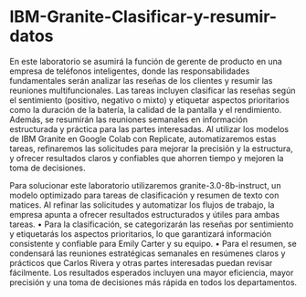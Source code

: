 # IBM-Granite-Clasificar-y-resumir-datos

En este laboratorio se asumirá la función de gerente de producto en una empresa de teléfonos 
inteligentes, donde las responsabilidades fundamentales serán analizar las reseñas de los 
clientes y resumir las reuniones multifuncionales. Las tareas incluyen clasificar las reseñas 
según el sentimiento (positivo, negativo o mixto) y etiquetar aspectos prioritarios como la 
duración de la batería, la calidad de la pantalla y el rendimiento. Además, se resumirán las 
reuniones semanales en información estructurada y práctica para las partes interesadas. 
Al utilizar los modelos de IBM Granite en Google Colab con Replicate, automatizaremos estas tareas, refinaremos las solicitudes para mejorar la precisión y la estructura, y 
ofrecer resultados claros y confiables que ahorren tiempo y mejoren la toma de decisiones. 

Para solucionar este laboratorio utilizaremos granite-3.0-8b-instruct, un modelo optimizado para tareas de clasificación y resumen 
de texto con matices. Al refinar las solicitudes y automatizar los flujos de trabajo, la empresa 
apunta a ofrecer resultados estructurados y útiles para ambas tareas. 
• Para la clasificación, se categorizarán las reseñas por sentimiento y etiquetarás los 
aspectos prioritarios, lo que garantizará información consistente y confiable para Emily 
Carter y su equipo. 
• Para el resumen, se condensará las reuniones estratégicas semanales en resúmenes 
claros y prácticos que Carlos Rivera y otras partes interesadas puedan revisar 
fácilmente. 
Los resultados esperados incluyen una mayor eficiencia, mayor precisión y una toma de 
decisiones más rápida en todos los departamentos. 
